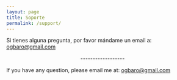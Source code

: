 ```yaml
---
layout: page
title: Soporte
permalink: /support/
---
```


Si tienes alguna pregunta, por favor mándame un email a: [ogbaro@gmail.com](mailto:ogbaro@gmail.com) 

<p align="center">
------------------
</p>

If you have any question, please email me at: [ogbaro@gmail.com](mailto:ogbaro@gmail.com)
